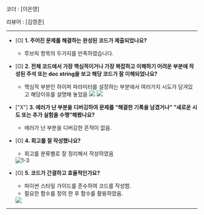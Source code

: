 코더 : [이은영]

리뷰어 : [김영준]

---


- [O]  **1. 주어진 문제를 해결하는 완성된 코드가 제출되었나요?**
    - 루브릭 항목의 두가지를 만족하였습니다.
  
    
- [O]  **2. 전체 코드에서 가장 핵심적이거나 가장 복잡하고 이해하기 어려운 부분에 작성된 
주석 또는 doc string을 보고 해당 코드가 잘 이해되었나요?**
    - 핵심적 부분인 하이퍼 파라미터를 설정하는 부분에서 여러가지 시도가 담겨있고 해당이유를 설명해 놓았음
      <img src="https://i.ibb.co/vLcr6fr/2-2.jpg">
      <img src="https://i.ibb.co/WzC1mBH/1-1.jpg">
        
- ["X"]  **3. 에러가 난 부분을 디버깅하여 문제를 “해결한 기록을 남겼거나” 
”새로운 시도 또는 추가 실험을 수행”해봤나요?**
    - 에러가 난 부분을 디버깅한 흔적이 없음.  
        
- [O]  **4. 회고를 잘 작성했나요?**
    - 회고를 분류별로 잘 정리해서 작성하였음
    <img src="https://i.ibb.co/ft42QzH/1-3.jpg" alt="1-3">
  
- [O]  **5. 코드가 간결하고 효율적인가요?**
    - 파이썬 스타일 가이드를 준수하여 코드를 작성함.
    - 필요한 함수를 정의 한 후 함수를 활용하였음.
    <img src="https://i.ibb.co/MCk60MF/1-4.jpg">
---

